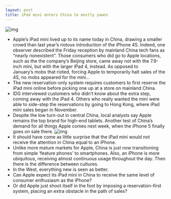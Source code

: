 ```yaml
---
layout: post
title: iPad mini enters China to mostly yawns
---
```

![img](http://media.idownloadblog.com/wp-content/uploads/2012/01/iPhone4SChinafight.jpg)
* Apple’s iPad mini lived up to its name today in China, drawing a smaller crowd than last year’s riotous introduction of the iPhone 4S. Indeed, one observer described the Friday reception by mainland China tech fans as “nearly nonexistent”. Those consumers who did go to Apple locations, such as the the company’s Beijing store, came away not with the 7.9-inch mini, but with the larger iPad 4, instead. As opposed to January’s mobs that rioted, forcing Apple to temporarily halt sales of the 4S, no mobs appeared for the mini…
* The new reservation-only system requires customers to first reserve the iPad mini online before picking one up at a store on mainland China.
* IDG interviewed customers who didn’t know about the extra step, coming away with the iPad 4. Others who really wanted the mini were able to side-step the reservations by going to Hong Kong, where iPad mini sales began in November.
* Despite the low turn-out in central China, local analysts say Apple remains the top brand for high-end tablets. Another test of China’s demand for all things Apple comes next week, when the iPhone 5 finally goes on sale there.
![img](http://media.idownloadblog.com/wp-content/uploads/2012/11/iPad-two-up-iPad-iPad-mini-hand.jpg)
* It should have come as little surprise that the iPad mini would not receive the attention in China equal to an iPhone.
* Unlike more mature markets for Apple, China is just now transitioning from simple ‘feature phones’ to smartphones. Also, an iPhone is more ubiquitous, receiving almost continuous usage throughout the day. Then there is the difference between cultures.
* In the West, everything new is seen as better.
* Can Apple expect its iPad mini in China to receive the same level of consumer enthusiasm as the iPhone?
* Or did Apple just shoot itself in the foot by imposing a reservation-first system, placing an extra obstacle in the path of sales?

